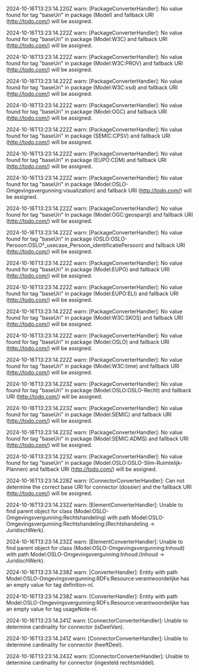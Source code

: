 2024-10-16T13:23:14.220Z warn: [PackageConverterHandler]: No value found for tag "baseUri" in package (Model) and fallback URI (http://todo.com/) will be assigned.

2024-10-16T13:23:14.222Z warn: [PackageConverterHandler]: No value found for tag "baseUri" in package (Model:W3C) and fallback URI (http://todo.com/) will be assigned.

2024-10-16T13:23:14.222Z warn: [PackageConverterHandler]: No value found for tag "baseUri" in package (Model:W3C:PROV) and fallback URI (http://todo.com/) will be assigned.

2024-10-16T13:23:14.222Z warn: [PackageConverterHandler]: No value found for tag "baseUri" in package (Model:W3C:xsd) and fallback URI (http://todo.com/) will be assigned.

2024-10-16T13:23:14.222Z warn: [PackageConverterHandler]: No value found for tag "baseUri" in package (Model:OGC) and fallback URI (http://todo.com/) will be assigned.

2024-10-16T13:23:14.222Z warn: [PackageConverterHandler]: No value found for tag "baseUri" in package (SEMIC:CPSV) and fallback URI (http://todo.com/) will be assigned.

2024-10-16T13:23:14.222Z warn: [PackageConverterHandler]: No value found for tag "baseUri" in package (EUPO:CDM) and fallback URI (http://todo.com/) will be assigned.

2024-10-16T13:23:14.222Z warn: [PackageConverterHandler]: No value found for tag "baseUri" in package (Model:OSLO-Omgevingsvergunning:visualization) and fallback URI (http://todo.com/) will be assigned.

2024-10-16T13:23:14.222Z warn: [PackageConverterHandler]: No value found for tag "baseUri" in package (Model:OGC:geosparql) and fallback URI (http://todo.com/) will be assigned.

2024-10-16T13:23:14.222Z warn: [PackageConverterHandler]: No value found for tag "baseUri" in package (OSLO:OSLO-Persoon:OSLO²_usecase_Persoon_identificatiePersoon) and fallback URI (http://todo.com/) will be assigned.

2024-10-16T13:23:14.222Z warn: [PackageConverterHandler]: No value found for tag "baseUri" in package (Model:EUPO) and fallback URI (http://todo.com/) will be assigned.

2024-10-16T13:23:14.222Z warn: [PackageConverterHandler]: No value found for tag "baseUri" in package (Model:EUPO:ELI) and fallback URI (http://todo.com/) will be assigned.

2024-10-16T13:23:14.222Z warn: [PackageConverterHandler]: No value found for tag "baseUri" in package (Model:W3C:SKOS) and fallback URI (http://todo.com/) will be assigned.

2024-10-16T13:23:14.222Z warn: [PackageConverterHandler]: No value found for tag "baseUri" in package (Model:OSLO) and fallback URI (http://todo.com/) will be assigned.

2024-10-16T13:23:14.222Z warn: [PackageConverterHandler]: No value found for tag "baseUri" in package (Model:W3C:time) and fallback URI (http://todo.com/) will be assigned.

2024-10-16T13:23:14.223Z warn: [PackageConverterHandler]: No value found for tag "baseUri" in package (Model:OSLO:OSLO-Recht) and fallback URI (http://todo.com/) will be assigned.

2024-10-16T13:23:14.223Z warn: [PackageConverterHandler]: No value found for tag "baseUri" in package (Model:SEMIC) and fallback URI (http://todo.com/) will be assigned.

2024-10-16T13:23:14.223Z warn: [PackageConverterHandler]: No value found for tag "baseUri" in package (Model:SEMIC:ADMS) and fallback URI (http://todo.com/) will be assigned.

2024-10-16T13:23:14.223Z warn: [PackageConverterHandler]: No value found for tag "baseUri" in package (Model:OSLO:OSLO-Slim-Ruimtelijk-Plannen) and fallback URI (http://todo.com/) will be assigned.

2024-10-16T13:23:14.228Z warn: [ConnectorConverterHandler]: Can not determine the correct base URI for connector (dossier) and the fallback URI (http://todo.com/) will be assigned.

2024-10-16T13:23:14.232Z warn: [ElementConverterHandler]: Unable to find parent object for class (Model:OSLO-Omgevingsvergunning:Rechtshandeling) with path Model:OSLO-Omgevingsvergunning:Rechtshandeling:(Rechtshandeling -> JuridischWerk).

2024-10-16T13:23:14.232Z warn: [ElementConverterHandler]: Unable to find parent object for class (Model:OSLO-Omgevingsvergunning:Inhoud) with path Model:OSLO-Omgevingsvergunning:Inhoud:(Inhoud -> JuridischWerk).

2024-10-16T13:23:14.238Z warn: [ConverterHandler]: Entity with path Model:OSLO-Omgevingsvergunning:RDFs:Resource:verantwoordelijke has an empty value for tag definition-nl.

2024-10-16T13:23:14.238Z warn: [ConverterHandler]: Entity with path Model:OSLO-Omgevingsvergunning:RDFs:Resource:verantwoordelijke has an empty value for tag usageNote-nl.

2024-10-16T13:23:14.241Z warn: [ConnectorConverterHandler]: Unable to determine cardinality for connector (isDeelVan).

2024-10-16T13:23:14.241Z warn: [ConnectorConverterHandler]: Unable to determine cardinality for connector (heeftDeel).

2024-10-16T13:23:14.243Z warn: [ConnectorConverterHandler]: Unable to determine cardinality for connector (ingesteld rechtsmiddel).

